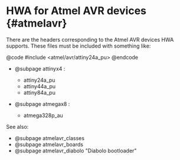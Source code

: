 
HWA for Atmel AVR devices {#atmelavr}
=========================

There are the headers corresponding to the Atmel AVR devices HWA supports. These files must be included with something like:

@code
#include <atmel/avr/attiny24a_pu>
@endcode

 * @subpage attinyx4 :
   - attiny24a_pu
   - attiny44a_pu
   - attiny84a_pu

 * @subpage atmegax8 :
   - atmega328p_au

See also:

 * @subpage atmelavr_classes
 * @subpage atmelavr_boards
 * @subpage atmelavr_diabolo "Diabolo bootloader"
